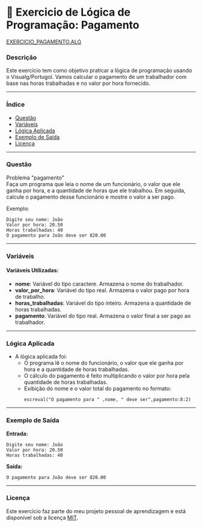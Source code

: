 
# 🚀 Exercicio de Lógica de Programação: Pagamento

<a href="/logica-de-programação/VisualG_Portugol/Estrutura_Sequencial/Exercicios/pagamento.alg">EXERCICIO_PAGAMENTO.ALG</a>

### Descrição

Este exercício tem como objetivo praticar a lógica de programação usando o Visualg/Portugol. Vamos calcular o pagamento de um trabalhador com base nas horas trabalhadas e no valor por hora fornecido.

---

### Índice

- [Questão](#questão)
- [Variáveis](#variáveis)
- [Lógica Aplicada](#lógica-aplicada)
- [Exemplo de Saída](#exemplo-de-saída)
- [Licença](#licença)

---

### Questão

Problema "pagamento"  
Faça um programa que leia o nome de um funcionário, o valor que ele ganha por hora, e a quantidade de horas que ele trabalhou. Em seguida, calcule o pagamento desse funcionário e mostre o valor a ser pago.

Exemplo:
```
Digite seu nome: João  
Valor por hora: 20.50  
Horas trabalhadas: 40  
O pagamento para João deve ser 820.00
```

---

### Variáveis

#### Variáveis Utilizadas:

- **nome**: Variável do tipo caractere. Armazena o nome do trabalhador.
- **valor_por_hora**: Variável do tipo real. Armazena o valor pago por hora de trabalho.
- **horas_trabalhadas**: Variável do tipo inteiro. Armazena a quantidade de horas trabalhadas.
- **pagamento**: Variável do tipo real. Armazena o valor final a ser pago ao trabalhador.

---

### Lógica Aplicada

- A lógica aplicada foi:
  - O programa lê o nome do funcionário, o valor que ele ganha por hora e a quantidade de horas trabalhadas.
  - O cálculo do pagamento é feito multiplicando o valor por hora pela quantidade de horas trabalhadas.
  - Exibição do nome e o valor total do pagamento no formato:
    ```portugol
    escreval("O pagamento para " ,nome, " deve ser",pagamento:8:2)
    ```

---

### Exemplo de Saída

**Entrada:**
```
Digite seu nome: João
Valor por hora: 20.50
Horas trabalhadas: 40
```

**Saída:**
```
O pagamento para João deve ser 820.00
```

---

### Licença

Este exercício faz parte do meu projeto pessoal de aprendizagem e está disponível sob a licença [MIT](LICENSE).
